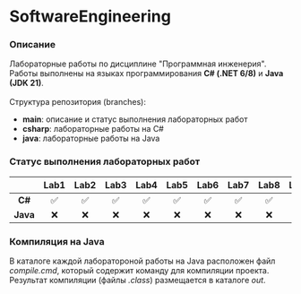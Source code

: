 # SoftwareEngineering

### Описание
Лабораторные работы по дисциплине "Программная инженерия".
<br>
Работы выполнены на языках программирования **C# (.NET 6/8)** и **Java (JDK 21)**.
<br>
<br>
Структура репозитория (branches):
- **main**: описание и статус выполнения лабораторных работ
- **csharp**: лабораторные работы на C#
- **java**: лабораторные работы на Java

### Статус выполнения лабораторных работ

||Lab1|Lab2|Lab3|Lab4|Lab5|Lab6|Lab7|Lab8|Lab9|Lab10|Lab11|
|:-:|:-:|:-:|:-:|:-:|:-:|:-:|:-:|:-:|:-:|:-:|:-:|
|**C#**|✅|✅|✅|✅|✅|✅|✅|✅|✅|✅|✅|
|**Java**|❌|❌|❌|❌|❌|❌|❌|❌|❌|❌|❌|

### Компиляция на Java
В каталоге каждой лаборатороной работы на Java расположен файл _compile.cmd_, который содержит команду для компиляции проекта. Результат компиляции (файлы _.class_) размещается в каталоге _out_.